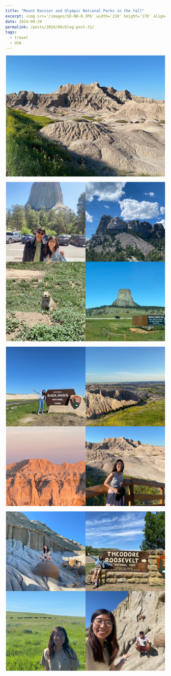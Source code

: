 ```yaml
---
title: "Mount Rainier and Olympic National Parks in the fall"
excerpt: <img src='/images/SD-ND-0.JPG' width='230' height='170' align="right" hspace="20"> 
date: 2024-09-29
permalink: /posts/2024/09/blog-post-31/
tags:
  - travel
  - USA
---
```


<p align="center">
  <img src="/images/SD-ND-0.JPG" width='500' height= '380'>
</p>

<p align="center">
  <img src="/images/SD-ND-1.JPG" width='500' height= '500'>
</p>


<p align="center">
  <img src="/images/SD-ND-2.JPG" width='500' height= '500'>
</p>


<p align="center">
  <img src="/images/SD-ND-3.JPG" width='500' height= '500'>
</p>


